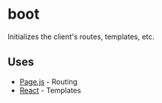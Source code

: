 boot
====

Initializes the client's routes, templates, etc.

Uses
----

* [Page.js](http://visionmedia.github.io/page.js/) - Routing
* [React](http://facebook.github.io/react/) - Templates
